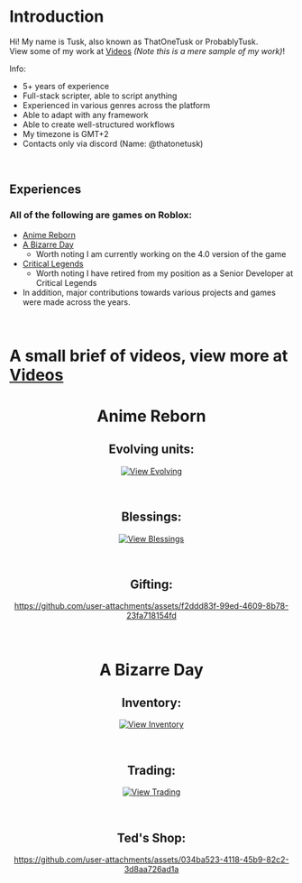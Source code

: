 # Introduction

Hi! My name is Tusk, also known as ThatOneTusk or ProbablyTusk. <br>
View some of my work at [Videos](https://github.com/ProbablyTusk/ProbablyTusk/tree/main/Portfolio/Videos) *(Note this is a mere sample of my work)*! <br>

Info: 
- 5+ years of experience
- Full-stack scripter, able to script anything
- Experienced in various genres across the platform
- Able to adapt with any framework
- Able to create well-structured workflows
- My timezone is GMT+2
- Contacts only via discord (Name: @thatonetusk)

<br>

## Experiences
### All of the following are games on Roblox:
- [Anime Reborn](https://www.roblox.com/games/17046374415/Anime-Reborn-X2-SOULS)
- [A Bizarre Day](https://www.roblox.com/games/2686500207/A-Bizarre-Day-v4-0-OPEN-BETA)
  - Worth noting I am currently working on the 4.0 version of the game
- [Critical Legends](https://www.roblox.com/games/8619263259/v4-0-2-Critical-Legends)
  - Worth noting I have retired from my position as a Senior Developer at Critical Legends
- In addition, major contributions towards various projects and games were made across the years.
<br>

# A small brief of videos, view more at [Videos](https://github.com/ProbablyTusk/ProbablyTusk/tree/main/Portfolio/Videos)
<div align=center>
  
# Anime Reborn

## Evolving units:
[![View Evolving](https://img.youtube.com/vi/jOG1paCrho8/0.jpg)](https://www.youtube.com/watch?v=jOG1paCrho8)

<br>

## Blessings:
[![View Blessings](https://img.youtube.com/vi/YxbmoCdf5Hg/0.jpg)](https://www.youtube.com/watch?v=YxbmoCdf5Hg)

<br>

## Gifting:
https://github.com/user-attachments/assets/f2ddd83f-99ed-4609-8b78-23fa718154fd

<br>

# A Bizarre Day

## Inventory:
[![View Inventory](https://img.youtube.com/vi/S_mbI0t7qZ0/0.jpg)](https://www.youtube.com/watch?v=S_mbI0t7qZ0)

<br>

## Trading:
[![View Trading](https://img.youtube.com/vi/z2LFRDvm0nw/0.jpg)](https://www.youtube.com/watch?v=z2LFRDvm0nw)

<br>

## Ted's Shop:
https://github.com/user-attachments/assets/034ba523-4118-45b9-82c2-3d8aa726ad1a

<br>
